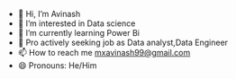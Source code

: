 - 👋 Hi, I’m Avinash
- 👀 I’m interested in Data science
- 🌱 I’m currently learning Power Bi
- 💞️ Pro actively seeking job as Data analyst,Data Engineer
- 📫 How to reach me mxavinash99@gmail.com
- 😄 Pronouns: He/Him

<!---
mavi1102/mavi1102 is a ✨ special ✨ repository because its `README.md` (this file) appears on your GitHub profile.
You can click the Preview link to take a look at your changes.
--->
